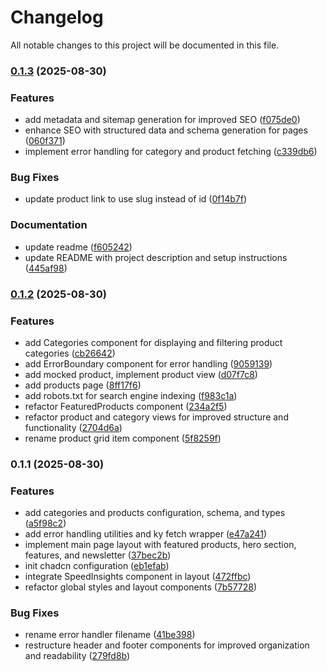 # Changelog

All notable changes to this project will be documented in this file.

### [0.1.3](https://github.com/PawelWywiol/ecommerce-recruitment-task/compare/v0.1.2...v0.1.3) (2025-08-30)


### Features

* add metadata and sitemap generation for improved SEO ([f075de0](https://github.com/PawelWywiol/ecommerce-recruitment-task/commit/f075de04e7e84a98d531339223f147295870a0b3))
* enhance SEO with structured data and schema generation for pages ([060f371](https://github.com/PawelWywiol/ecommerce-recruitment-task/commit/060f3715fb9eb504264650e090115483796c678f))
* implement error handling for category and product fetching ([c339db6](https://github.com/PawelWywiol/ecommerce-recruitment-task/commit/c339db6f0dfd2634389f1a3964fa6eabdbeac305))


### Bug Fixes

* update product link to use slug instead of id ([0f14b7f](https://github.com/PawelWywiol/ecommerce-recruitment-task/commit/0f14b7fb4f7bcf8a917a837c51e6dca45a9d51e8))


### Documentation

* update readme ([f605242](https://github.com/PawelWywiol/ecommerce-recruitment-task/commit/f605242cf26d75f5a582085999514b6472dd4e82))
* update README with project description and setup instructions ([445af98](https://github.com/PawelWywiol/ecommerce-recruitment-task/commit/445af98c79fddf6f0dc86efca77fd8980a94932c))

### [0.1.2](https://github.com/PawelWywiol/ecommerce-recruitment-task/compare/v0.1.1...v0.1.2) (2025-08-30)


### Features

* add Categories component for displaying and filtering product categories ([cb26642](https://github.com/PawelWywiol/ecommerce-recruitment-task/commit/cb26642a3e96f3e9f5463f2fd51c3c2ef9c961a5))
* add ErrorBoundary component for error handling ([9059139](https://github.com/PawelWywiol/ecommerce-recruitment-task/commit/905913922ee5dca7d97a732f253beb85f3141f6e))
* add mocked product, implement product view ([d07f7c8](https://github.com/PawelWywiol/ecommerce-recruitment-task/commit/d07f7c8bd2bedffe3a17ac499aedad42d97c7215))
* add products page ([8ff17f6](https://github.com/PawelWywiol/ecommerce-recruitment-task/commit/8ff17f61d4524575e6edc5102dfe89b2f0d364ed))
* add robots.txt for search engine indexing ([f983c1a](https://github.com/PawelWywiol/ecommerce-recruitment-task/commit/f983c1a0326cb87a915ff2d1e94c46eae0d9e8a4))
* refactor FeaturedProducts component ([234a2f5](https://github.com/PawelWywiol/ecommerce-recruitment-task/commit/234a2f5ee62a6a92dfd1103f2241177bb2ba7ad7))
* refactor product and category views for improved structure and functionality ([2704d6a](https://github.com/PawelWywiol/ecommerce-recruitment-task/commit/2704d6ae0246b112923fdc98a36473933b32700b))
* rename product grid item component ([5f8259f](https://github.com/PawelWywiol/ecommerce-recruitment-task/commit/5f8259f11455cdb99efe402d28a4ba56b093ca25))

### 0.1.1 (2025-08-30)


### Features

* add categories and products configuration, schema, and types ([a5f98c2](https://github.com/PawelWywiol/ecommerce-recruitment-task/commit/a5f98c2587cca5a9280039140d0938a6b418bbca))
* add error handling utilities and ky fetch wrapper ([e47a241](https://github.com/PawelWywiol/ecommerce-recruitment-task/commit/e47a2417b5e1a82265f0e2f6b92933915f48d85c))
* implement main page layout with featured products, hero section, features, and newsletter ([37bec2b](https://github.com/PawelWywiol/ecommerce-recruitment-task/commit/37bec2b9b239d794445e6d9c9cbc29e8daea33e2))
* init chadcn configuration ([eb1efab](https://github.com/PawelWywiol/ecommerce-recruitment-task/commit/eb1efabfe463b477e1501c503f6aad0bcc6a213c))
* integrate SpeedInsights component in layout ([472ffbc](https://github.com/PawelWywiol/ecommerce-recruitment-task/commit/472ffbc4474fc0271fb445a858413c5c4de75b26))
* refactor global styles and layout components ([7b57728](https://github.com/PawelWywiol/ecommerce-recruitment-task/commit/7b577281dacb00fab73b3dce66c9247310f61ca3))


### Bug Fixes

* rename error handler filename ([41be398](https://github.com/PawelWywiol/ecommerce-recruitment-task/commit/41be398fc6473e36ef5182cdd2efe3e4191ba707))
* restructure header and footer components for improved organization and readability ([279fd8b](https://github.com/PawelWywiol/ecommerce-recruitment-task/commit/279fd8b286274b2beb069f91514297255724bf27))
